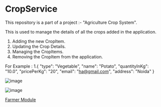 # CropService

This repository is a part of a project :- "Agriculture Crop System".

This is used to manage the details of all the crops added in the application.

1. Adding the new CropItem.
2. Updating the Crop Details.
3. Managing the CropItems.
4. Removing the CropItem from the application.


For Example : 
1.{
"type": "Vegetable",
"name": "Potato",
"quantityInKg": "10.0",
"pricePerKg": "20",
"email": "ha@gmail.com",
"address": "Noida"
}


![image](https://user-images.githubusercontent.com/68285354/172124531-abf0cf5a-f73b-4166-a7b2-89d140bbe5a4.png)

![image](https://user-images.githubusercontent.com/68285354/172124551-5a63c2cd-daea-4f81-b205-15eaa9861b01.png)


[Farmer Module](https://github.com/cecilion-13/Farmer_management_demo1)

